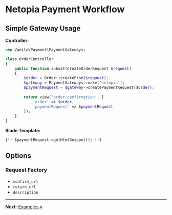 # Netopia Payment Workflow

## Simple Gateway Usage

**Controller:**

```php
use Vanilo\Payment\PaymentGateways;

class OrderController
{
    public function submit(CreateOrderRequest $request)
    {
        $order = Order::createFrom($request);
        $gateway = PaymentGateways::make('netopia');
        $paymentRequest = $gateway->createPaymentRequest($order);
        
        return view('order.confirmation', [
            'order' => $order,
            'paymentRequest' => $paymentRequest
        ]);
    }
}
```

**Blade Template:**

```blade
{!! $paymentRequest->getHtmlSnippet(); !!}
```

## Options

### Request Factory

- `confirm_url`
- `return_url`
- `description`

---

**Next**: [Examples &raquo;](examples.md)
